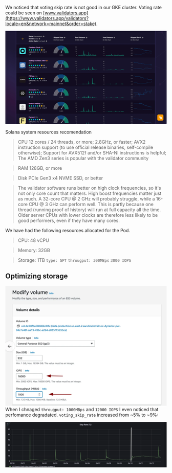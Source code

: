 We noticed that voting skip rate is not good in our GKE cluster. Voting rate could be seen on [www.validators.app](https://www.validators.app/validators?locale=en&network=mainnet&order=stake).

![](../img/86d15c93-e564-4157-9608-8fbe935b581e.webp)


Solana system resources recomendation

> CPU 12 cores / 24 threads, or more; 2.8GHz, or faster; AVX2 instruction support (to use official release binaries, self-compile otherwise); Support for AVX512f and/or SHA-NI instructions is helpful; The AMD Zen3 series is popular with the validator community

> RAM 128GB, or more

> Disk PCIe Gen3 x4 NVME SSD, or better


> The validator software runs better on high clock frequencies, so it's not only core count that matters. High boost frequencies matter just as much. A 32-core CPU @ 2 GHz will probably struggle, while a 16-core CPU @ 3 GHz can perform well. This is partly because one thread (running proof of history) will run at full capacity all the time. Older server CPUs with lower clocks are therefore less likely to be good performers, even if they have many cores.

We have had the following resources allocated for the Pod.

>CPU: 48 vCPU

>Memory: 32GB

>Storage: 1TB `type: GPT` `througput: 300MBps` `3000 IOPS`

## Optimizing storage

![](../img/195f27bf-33c1-424e-81ca-2c7ad2f64571.webp)
When I chnaged `througput: 1000MBps` and `12000 IOPS` I even noticed that perfomance degradated. `voting_skip_rate` increased from ~5% to ~9%:

![](../img/42b03367-f877-4ee6-8294-0385789a69f7.webp)